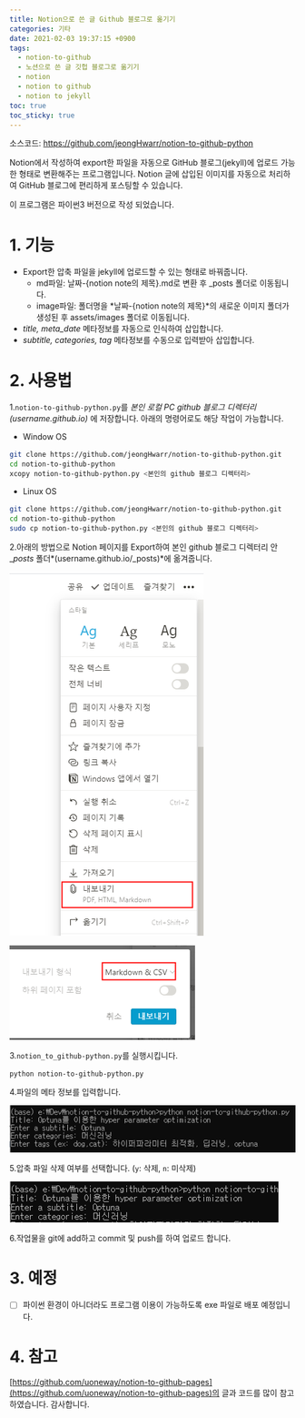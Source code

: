```yaml
---
title: Notion으로 쓴 글 Github 블로그로 옮기기 
categories: 기타 
date: 2021-02-03 19:37:15 +0900
tags:
  - notion-to-github
  - 노션으로 쓴 글 깃헙 블로그로 옮기기
  - notion
  - notion to github
  - notion to jekyll
toc: true
toc_sticky: true
---
```


소스코드: https://github.com/jeongHwarr/notion-to-github-python

Notion에서 작성하여 export한 파일을 자동으로 GitHub 블로그(jekyll)에 업로드 가능한 형태로 변환해주는 프로그램입니다.  Notion 글에 삽입된 이미지를 자동으로 처리하여 GitHub 블로그에 편리하게 포스팅할 수 있습니다. 

이 프로그램은 파이썬3 버전으로 작성 되었습니다. 

# 1. 기능

- Export한 압축 파일을 jekyll에 업로드할 수 있는 형태로 바꿔줍니다.
    - md파일: 날짜-{notion note의 제목}.md로 변환 후 _posts 폴더로 이동됩니다.
    - image파일: 폴더명을 *날짜-{notion note의 제목}*의 새로운 이미지 폴더가 생성된 후 assets/images 폴더로 이동됩니다.
- *title, meta_date* 메타정보를 자동으로 인식하여 삽입합니다.
- *subtitle, categories, tag* 메타정보를 수동으로 입력받아 삽입합니다.

# 2. 사용법

1.`notion-to-github-python.py`를 *본인 로컬 PC github 블로그 디렉터리 (username.github.io)* 에 저장합니다.  아래의 명령어로도 해당 작업이 가능합니다. 
- Window OS

```bash
git clone https://github.com/jeongHwarr/notion-to-github-python.git
cd notion-to-github-python
xcopy notion-to-github-python.py <본인의 github 블로그 디렉터리> 
```

- Linux OS

```bash
git clone https://github.com/jeongHwarr/notion-to-github-python.git
cd notion-to-github-python
sudo cp notion-to-github-python.py <본인의 github 블로그 디렉터리> 
```

2.아래의 방법으로 Notion 페이지를 Export하여 본인 github 블로그 디렉터리 안 _*posts* 폴더*(username.github.io/_posts)*에 옮겨줍니다. 

![/assets/images/2021-02-03-notiontogithubpython/untitled.png](/assets/images/2021-02-03-notiontogithubpython/untitled.png)

![/assets/images/2021-02-03-notiontogithubpython/untitled_1.png](/assets/images/2021-02-03-notiontogithubpython/untitled_1.png)

3.`notion_to_github-python.py`를 실행시킵니다. 

```bash
python notion-to-github-python.py
```

4.파일의 메타 정보를 입력합니다. 

![/assets/images/2021-02-03-notiontogithubpython/untitled_2.png](/assets/images/2021-02-03-notiontogithubpython/untitled_2.png)

5.압축 파일 삭제 여부를 선택합니다. (`y`: 삭제, `n`: 미삭제) 

![/assets/images/2021-02-03-notiontogithubpython/untitled_3.png](/assets/images/2021-02-03-notiontogithubpython/untitled_3.png)

6.작업물을 git에 add하고 commit 및 push를 하여 업로드 합니다. 

# 3. 예정

- [ ]  파이썬 환경이 아니더라도 프로그램 이용이 가능하도록 exe 파일로 배포 예정입니다.

# 4. 참고

[https://github.com/uoneway/notion-to-github-pages](https://github.com/uoneway/notion-to-github-pages)의 글과 코드를 많이 참고하였습니다. 감사합니다.
